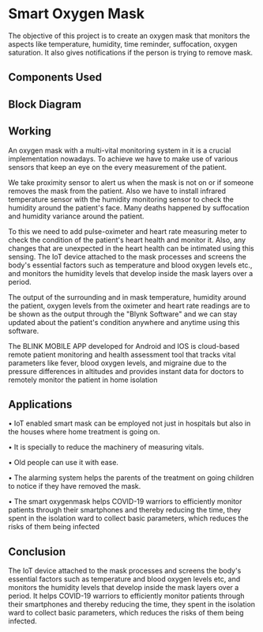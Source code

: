 # Smart Oxygen Mask
The objective of this project is to create an oxygen mask 
that monitors the aspects like temperature, humidity, time 
reminder, suffocation, oxygen saturation. It also gives 
notifications if the person is trying to remove mask.

## Components Used

## Block Diagram

## Working 
An oxygen mask with a multi-vital monitoring system in it 
is a crucial implementation nowadays. To achieve we have 
to make use of various sensors that keep an eye on the every 
measurement of the patient.

We take proximity sensor to alert us when the mask is not 
on or if someone removes the mask from the patient. Also 
we have to install infrared temperature sensor with the 
humidity monitoring sensor to check the humidity around 
the patient's face. Many deaths happened by suffocation and 
humidity variance around the patient. 

To this we need to add pulse-oximeter and heart rate 
measuring meter to check the condition of the patient's heart 
health and monitor it. Also, any changes that are unexpected 
in the heart health can be intimated using this sensing. 
The IoT device attached to the mask processes and screens 
the body's essential factors such as temperature and blood 
oxygen levels etc., and monitors the humidity levels that 
develop inside the mask layers over a period.

The output of the surrounding and in mask temperature, 
humidity around the patient, oxygen levels from the 
oximeter and heart rate readings are to be shown as the 
output through the "Blynk Software" and we can stay 
updated about the patient's condition anywhere and anytime 
using this software.

The BLINK MOBILE APP developed for Android and IOS 
is cloud-based remote patient monitoring and health 
assessment tool that tracks vital parameters like fever, blood 
oxygen levels, and migraine due to the pressure differences 
in altitudes and provides instant data for doctors to remotely 
monitor the patient in home isolation

## Applications 
• IoT enabled smart mask can be employed not just 
in hospitals but also in the houses where home 
treatment is going on.

• It is specially to reduce the machinery of 
measuring vitals.

• Old people can use it with ease.

• The alarming system helps the parents of the 
treatment on going children to notice if they have 
removed the mask.

• The smart oxygenmask helps COVID-19 warriors to 
efficiently monitor patients through their 
smartphones and thereby reducing the time, they 
spent in the isolation ward to collect basic 
parameters, which reduces the risks of them 
being infected

## Conclusion
The IoT device attached to the mask processes and screens 
the body's essential factors such as temperature and blood 
oxygen levels etc, and monitors the humidity levels that 
develop inside the mask layers over a period. It helps 
COVID-19 warriors to efficiently monitor patients through 
their smartphones and thereby reducing the time, they spent 
in the isolation ward to collect basic parameters, which 
reduces the risks of them being infected.
